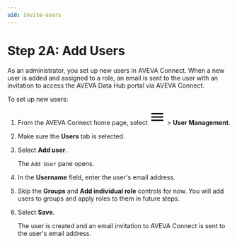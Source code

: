 ```yaml
---
uid: invite-users
---
```


# Step 2A: Add Users

As an administrator, you set up new users in AVEVA Connect. When a new user is added and assigned to a role, an email is sent to the user with an invitation to access the AVEVA Data Hub portal via AVEVA Connect.

To set up new users:

1. From the AVEVA Connect home page, select ![menu](../../../../../_icons/default/menu.svg) > **User Management**.

1. Make sure the **Users** tab is selected.

1. Select **Add user**.

   The `Add User` pane opens.

1. In the **Username** field, enter the user's email address.

1. Skip the **Groups** and **Add individual role** controls for now. You will add users to groups and apply roles to them in future steps.

1. Select **Save**.

   The user is created and an email invitation to AVEVA Connect is sent to the user's email address.
